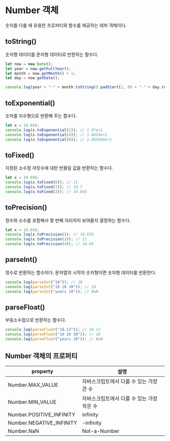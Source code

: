 # Number 객체

숫자를 다룰 때 유용한 프로퍼티와 함수를 제공하는 레퍼 객체이다.

## toString()

숫자형 데이터를 문자형 데이터로 반환하는 함수다.

```javascript
let now = new Date();
let year = now.getFullYear();
let month = now.getMonth() + 1;
let day = now.getDate();

console.log(year + "-" + month.toString().padStart(2, 0) + "-" + day.toString().padStart(2, 0));
```

## toExponential()

숫자를 지수형으로 반환해 주는 함수다.

```javascript
let x = 10.656;
console.log(x.toExponential(2)); // 1.07e+1
console.log(x.toExponential(4)); // 1.0656e+1
console.log(x.toExponential(6)); // 1.065600e+1
```

## toFixed()

지정된 소수점 자릿수에 대한 반올림 값을 반환하는 함수다.

```javascript
let x = 10.656;
console.log(x.toFixed(0)); // 11
console.log(x.toFixed(1)); // 10.7
console.log(x.toFixed(3)); // 10.656
```

## toPrecision()

정수와 소수를 포함해서 몇 번째 자리까지 보여줄지 결정하는 함수다.

```javascript
let x = 10.656;
console.log(x.toPrecision()); // 10.656
console.log(x.toPrecision(2)); // 11
console.log(x.toPrecision(4)); // 10.66
```

## parseInt()

정수로 반환하는 함수이다. 문자열의 시작이 숫자형이면 숫자형 데이터를 반환한다.

```javascript
console.log(parseInt("10")); // 10
console.log(parseInt("10 20 30")); // 10
console.log(parseInt("years 10")); // NaN
```

## parseFloat()

부동소수점으로 반환하는 함수다.

```javascript
console.log(parseFloat("10.12")); // 10.12
console.log(parseFloat("10 20 30")); // 10
console.log(parseFloat("years 10")); // NaN
```

## Number 객체의 프로퍼티

| property                 | 설명                                       |
| ------------------------ | ------------------------------------------ |
| Number.MAX_VALUE         | 자바스크립트에서 다룰 수 있는 가장 큰 수   |
| Number.MIN_VALUE         | 자바스크립트에서 다룰 수 있는 가장 작은 수 |
| Number.POSITIVE_INFINITY | infinity                                   |
| Number.NEGATIVE_INFINITY | -infinity                                  |
| Number.NaN               | Not-a-Number                               |
